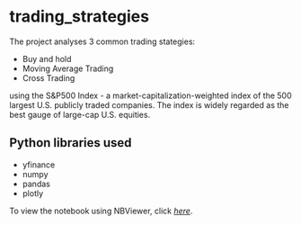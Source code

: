 # trading_strategies

The project analyses 3 common trading stategies:

- Buy and hold
- Moving Average Trading
- Cross Trading

using the S&P500 Index - a market-capitalization-weighted index of the 500 largest U.S. publicly traded companies. The index is widely regarded as the best gauge of large-cap U.S. equities.

## Python libraries used
- yfinance
- numpy
- pandas
- plotly


To view the notebook using NBViewer, click *[here](https://nbviewer.jupyter.org/github/cmcd21/trading_strategies/blob/master/BuyAndHold_Vs_Momentum.ipynb)*.
